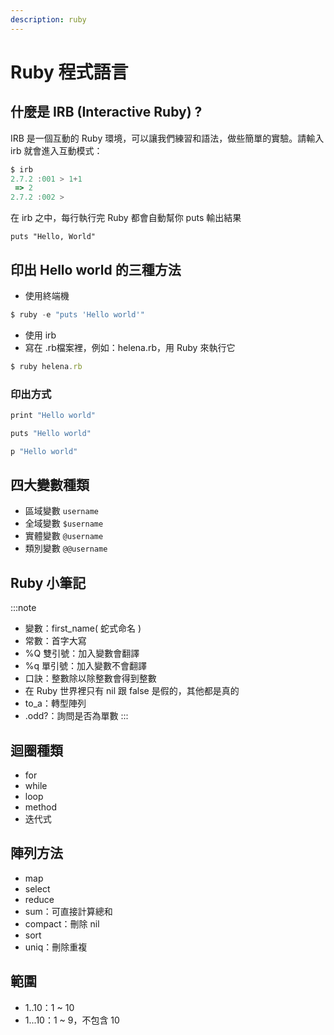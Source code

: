 ```yaml
---
description: ruby
---
```


# Ruby 程式語言
## 什麼是 IRB (Interactive Ruby) ?
IRB 是一個互動的 Ruby 環境，可以讓我們練習和語法，做些簡單的實驗。請輸入 irb 就會進入互動模式：
```js
$ irb
2.7.2 :001 > 1+1
 => 2
2.7.2 :002 >
```

在 irb 之中，每行執行完 Ruby 都會自動幫你 puts 輸出結果
```
puts "Hello, World"
```

## 印出 Hello world 的三種方法
* 使用終端機
```js
$ ruby -e "puts 'Hello world'"
```
* 使用 irb
* 寫在 .rb檔案裡，例如：helena.rb，用 Ruby 來執行它
```js
$ ruby helena.rb
```

### 印出方式
```js
print "Hello world" 

puts "Hello world"

p "Hello world"
```

## 四大變數種類
* 區域變數 `username `
* 全域變數 `$username`
* 實體變數 `@username`
* 類別變數 `@@username`


## Ruby 小筆記


:::note
* 變數：first_name( 蛇式命名 )
* 常數：首字大寫
* %Q 雙引號：加入變數會翻譯
* %q 單引號：加入變數不會翻譯
* 口訣：整數除以除整數會得到整數
* 在 Ruby 世界裡只有 nil 跟 false 是假的，其他都是真的
* to_a：轉型陣列
* .odd?：詢問是否為單數
:::

## 迴圈種類
* for
* while 
* loop
* method
* 迭代式

## 陣列方法
* map
* select 
* reduce 
 * sum：可直接計算總和
* compact：刪除 nil
* sort
* uniq：刪除重複

## 範圍
* 1..10：1 ~ 10
* 1...10：1 ~ 9，不包含 10


